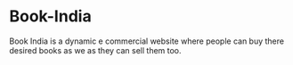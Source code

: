 # Book-India
Book India is a dynamic e commercial website where people can buy there desired books as we as they can sell them too.
